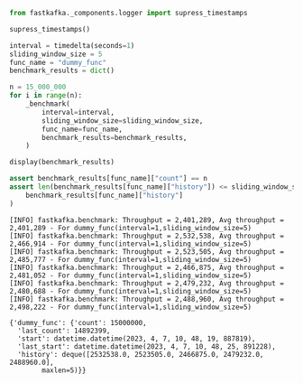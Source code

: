 
<!-- WARNING: THIS FILE WAS AUTOGENERATED! DO NOT EDIT! -->

``` python
from fastkafka._components.logger import supress_timestamps
```

``` python
supress_timestamps()
```

``` python
interval = timedelta(seconds=1)
sliding_window_size = 5
func_name = "dummy_func"
benchmark_results = dict()

n = 15_000_000
for i in range(n):
    _benchmark(
        interval=interval,
        sliding_window_size=sliding_window_size,
        func_name=func_name,
        benchmark_results=benchmark_results,
    )

display(benchmark_results)

assert benchmark_results[func_name]["count"] == n
assert len(benchmark_results[func_name]["history"]) <= sliding_window_size, len(
    benchmark_results[func_name]["history"]
)
```

    [INFO] fastkafka.benchmark: Throughput = 2,401,289, Avg throughput = 2,401,289 - For dummy_func(interval=1,sliding_window_size=5)
    [INFO] fastkafka.benchmark: Throughput = 2,532,538, Avg throughput = 2,466,914 - For dummy_func(interval=1,sliding_window_size=5)
    [INFO] fastkafka.benchmark: Throughput = 2,523,505, Avg throughput = 2,485,777 - For dummy_func(interval=1,sliding_window_size=5)
    [INFO] fastkafka.benchmark: Throughput = 2,466,875, Avg throughput = 2,481,052 - For dummy_func(interval=1,sliding_window_size=5)
    [INFO] fastkafka.benchmark: Throughput = 2,479,232, Avg throughput = 2,480,688 - For dummy_func(interval=1,sliding_window_size=5)
    [INFO] fastkafka.benchmark: Throughput = 2,488,960, Avg throughput = 2,498,222 - For dummy_func(interval=1,sliding_window_size=5)

    {'dummy_func': {'count': 15000000,
      'last_count': 14892399,
      'start': datetime.datetime(2023, 4, 7, 10, 48, 19, 887819),
      'last_start': datetime.datetime(2023, 4, 7, 10, 48, 25, 891228),
      'history': deque([2532538.0, 2523505.0, 2466875.0, 2479232.0, 2488960.0],
            maxlen=5)}}
